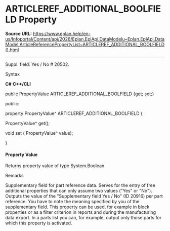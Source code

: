 # ARTICLEREF_ADDITIONAL_BOOLFIELD Property

**Source URL:** https://www.eplan.help/en-us/Infoportal/Content/api/2026/Eplan.EplApi.DataModelu~Eplan.EplApi.DataModel.ArticleReferencePropertyList~ARTICLEREF_ADDITIONAL_BOOLFIELD().html

---

Suppl. field: Yes / No # 20502.

Syntax

**C#**
**C++/CLI**


public PropertyValue ARTICLEREF_ADDITIONAL_BOOLFIELD {get; set;}

public:

property PropertyValue^ ARTICLEREF_ADDITIONAL_BOOLFIELD {

   PropertyValue^ get();

   void set (    PropertyValue^ value);

}


#### Property Value

Returns property value of type System.Boolean.

Remarks

Supplementary field for part reference data. Serves for the entry of free additional properties that can only assume two values ("Yes" or "No"). Outputs the value of the "Supplementary field Yes / No" (ID 20916) per part reference. You have to note the meaning specified by you of the supplementary field. This property can be used, for example in block properties or as a filter criterion in reports and during the manufacturing data export. In a parts list you can, for example, output only those parts for which this property is activated.
